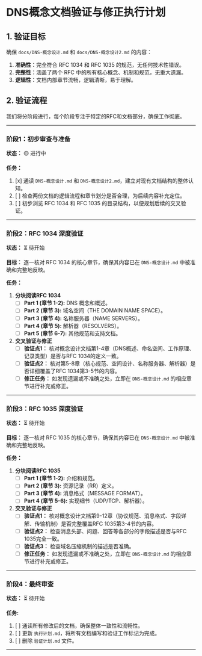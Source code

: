 # DNS概念文档验证与修正执行计划

## 1. 验证目标

确保 `docs/DNS-概念设计.md` 和 `docs/DNS-概念设计2.md` 的内容：
1.  **准确性**：完全符合 RFC 1034 和 RFC 1035 的规范，无任何技术性错误。
2.  **完整性**：涵盖了两个 RFC 中的所有核心概念、机制和规范，无重大遗漏。
3.  **逻辑性**：文档内部章节流畅，逻辑清晰，易于理解。

## 2. 验证流程

我们将分阶段进行，每个阶段专注于特定的RFC和文档部分，确保工作彻底。

---

### **阶段1：初步审查与准备**
**状态：** 🟡 进行中

**任务：**
1.  [x] 通读 `DNS-概念设计.md` 和 `DNS-概念设计2.md`，建立对现有文档结构的整体认知。
2.  [ ] 检查两份文档的逻辑流程和章节划分是否合理，为后续内容补充定位。
3.  [ ] 初步浏览 RFC 1034 和 RFC 1035 的目录结构，以便规划后续的交叉验证。

---

### **阶段2：RFC 1034 深度验证**
**状态：** ⏳ 待开始

**目标：** 逐一核对 RFC 1034 的核心章节，确保其内容已在 `DNS-概念设计.md` 中被准确和完整地反映。

**任务：**
1.  **分块阅读RFC 1034**
    -   [ ] **Part 1 (章节 1-2):** DNS 概念和概述。
    -   [ ] **Part 2 (章节 3):** 域名空间（THE DOMAIN NAME SPACE）。
    -   [ ] **Part 3 (章节 4):** 名称服务器（NAME SERVERS）。
    -   [ ] **Part 4 (章节 5):** 解析器（RESOLVERS）。
    -   [ ] **Part 5 (章节 6-7):** 其他规范和支持文档。

2.  **交叉验证与修正**
    -   [ ] **验证点1：** 核对概念设计文档第1-4章（DNS概述、命名空间、工作原理、记录类型）是否与RFC 1034的定义一致。
    -   [ ] **验证点2：** 核对第5-8章（核心规范、空间设计、名称服务器、解析器）是否详细覆盖了RFC 1034第3-5节的内容。
    -   [ ] **修正任务：** 如发现遗漏或不准确之处，立即在 `DNS-概念设计.md` 的相应章节进行补充或修正。

---

### **阶段3：RFC 1035 深度验证**
**状态：** ⏳ 待开始

**目标：** 逐一核对 RFC 1035 的核心章节，确保其内容已在 `DNS-概念设计.md` 中被准确和完整地反映。

**任务：**
1.  **分块阅读RFC 1035**
    -   [ ] **Part 1 (章节 1-2):** 介绍和规范。
    -   [ ] **Part 2 (章节 3):** 资源记录（RR）定义。
    -   [ ] **Part 3 (章节 4):** 消息格式（MESSAGE FORMAT）。
    -   [ ] **Part 4 (章节 5-6):** 实现细节（UDP/TCP、解析器）。

2.  **交叉验证与修正**
    -   [ ] **验证点1：** 核对概念设计文档第9-12章（协议规范、消息格式、字段详解、传输机制）是否完整覆盖RFC 1035第3-4节的内容。
    -   [ ] **验证点2：** 检查消息头部、问题、回答等各部分的字段描述是否与RFC 1035完全一致。
    -   [ ] **验证点3：** 检查域名压缩机制的描述是否准确。
    -   [ ] **修正任务：** 如发现遗漏或不准确之处，立即在 `DNS-概念设计.md` 的相应章节进行补充或修正。

---

### **阶段4：最终审查**
**状态：** ⏳ 待开始

**任务:**
1.  [ ] 通读所有修改后的文档，确保整体一致性和流畅性。
2.  [ ] 更新 `执行计划.md`，将所有文档编写和验证工作标记为完成。
3.  [ ] 删除 `验证计划.md` 文件。

--- 